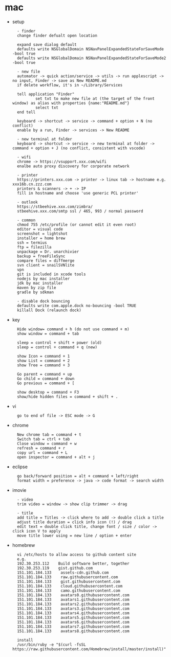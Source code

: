 # mac

- setup

        - finder
        change finder defualt open location
        
        expand save dialog default
        defaults write NSGlobalDomain NSNavPanelExpandedStateForSaveMode -bool true
        defaults write NSGlobalDomain NSNavPanelExpandedStateForSaveMode2 -bool true
        
        - new file
        automator -> quick action/service -> utils -> run applescript -> no input, Finder -> save as New README.md
        if delete workflow, it's in ~/Library/Services
        
        tell application "Finder"
                set txt to make new file at (the target of the front window) as alias with properties {name:"README.md"}
                select txt
        end tell
        
        keyboard -> shortcut -> service -> command + option + N (no conflict)
        enable by a run, Finder -> services -> New README

        - new terminal at folder
        keyboard -> shortcut -> service -> new terminal at folder -> command + option + J (no conflict, consistent with vscode)
        
        - wifi
        chrome -> https://vsupport.xxx.com/wifi
        enalbe auto proxy discovery for corporate network
        
        - printer
        https://printers.xxx.com -> printer -> linux tab -> hostname e.g. xxx16b.cn.zzz.com
        printers & scanners -> + -> IP
        fill in hostname and choose 'use generic PCL printer'
        
        - outlook
        https://stbeehive.xxx.com/zimbra/
        stbeehive.xxx.com/smtp ssl / 465, 993 / normal password
        
        - common
        chmod 755 /etc/profile (or cannot edit it even root)
        editor = visual code
        screenshot = lightshot
        installer = home brew
        ssh = termius
        ftp = filezilla
        unpackage = Dr. unarchivier
        backup = freeFileSync
        compare files = diffmerge
        svn client = snailSVNlite
        vpn
        git is included in xcode tools
        nodejs by mac installer
        jdk by mac installer
        maven by zip file
        gradle by sdkman
        
        - disable dock bouncing
        defaults write com.apple.dock no-bouncing -bool TRUE
        killall Dock (relaunch dock)
        
        
- key

        Hide window= command + h (do not use command + m)
        show window = command + tab

        sleep = control + shift + power (old)
        sleep = control + command + q (new)

        show Icon = command + 1
        show List = command + 2
        show Tree = command + 3

        Go parent = command + up
        Go child = command + down
        Go previous = command + [

        show desktop = command + F3
        show/hide hidden files = command + shift + .

- vi

        go to end of file -> ESC mode -> G

- chrome

        New chrome tab = command + t
        Switch tab = ctrl + tab
        Close window = command + w
        refresh = command + r
        copy url = command + L
        open inspector = command + alt + j

- eclipse

        go back/forward position = alt + command + left/right
        format width = preference -> java -> code format -> search width
        
- imovie

        - video
        trim video = window -> show clip trimmer -> drag

        - title
        add title = Titles -> click where to add -> double click a title
        adjust title duration = click info icon (!) / drag
        edit text = double click title, change font / size / color -> click icon V to apply
        move title lower using = new line / option + enter

- homebrew

        vi /etc/hosts to allow access to github content site
        e.g.
        192.30.253.112    Build software better, together 
        192.30.253.119    gist.github.com
        151.101.184.133    assets-cdn.github.com
        151.101.184.133    raw.githubusercontent.com
        151.101.184.133    gist.githubusercontent.com
        151.101.184.133    cloud.githubusercontent.com
        151.101.184.133    camo.githubusercontent.com
        151.101.184.133    avatars0.githubusercontent.com
        151.101.184.133    avatars1.githubusercontent.com
        151.101.184.133    avatars2.githubusercontent.com
        151.101.184.133    avatars3.githubusercontent.com
        151.101.184.133    avatars4.githubusercontent.com
        151.101.184.133    avatars5.githubusercontent.com
        151.101.184.133    avatars6.githubusercontent.com
        151.101.184.133    avatars7.githubusercontent.com
        151.101.184.133    avatars8.githubusercontent.com

        install
        /usr/bin/ruby -e "$(curl -fsSL https://raw.githubusercontent.com/Homebrew/install/master/install)"

